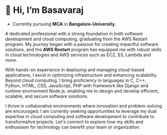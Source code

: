 # 👋 Hi, I’m Basavaraj
 - Currently pursuing **MCA** in **Bangalore-University.**

A dedicated professional with a strong foundation in both software development and cloud computing, graduating from the AWS Restart program. My journey began with a passion for creating impactful software solutions, and the **AWS Restart** program has equipped me with robust skills in cloud technologies and AWS services such as EC2, S3, Lambda and more.

With hands-on experience in deploying and managing cloud-based applications, I excel in optimizing infrastructure and enhancing scalability. Beyond cloud computing, I bring proficiency in languages in C, C++, Python, HTML, CSS, JavaScript, PHP with framework like Django and runtime environment Node js. enabling me to design and develop efficient, scalable, and secure software solutions.

I thrive in collaborative environments where innovation and problem-solving are encouraged. I am currently seeking opportunities to leverage my dual expertise in cloud computing and software development to contribute to transformative projects. Let's connect to explore how my skills and enthusiasm for technology can benefit your team or organization.


<!---
Basavaraj1218/Basavaraj1218 is a ✨ special ✨ repository because its `README.md` (this file) appears on your GitHub profile.
You can click the Preview link to take a look at your changes.
--->
